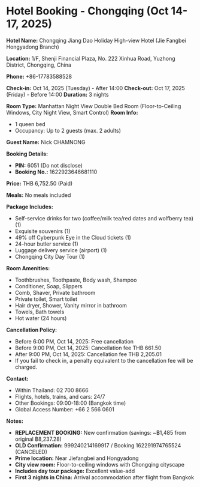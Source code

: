 # Hotel Booking - Chongqing (Oct 14-17, 2025)

**Hotel Name:** Chongqing Jiang Dao Holiday High-view Hotel (Jie Fangbei Hongyadong Branch)

**Location:** 1/F, Shenji Financial Plaza, No. 222 Xinhua Road, Yuzhong District, Chongqing, China

**Phone:** +86-17783588528

**Check-in:** Oct 14, 2025 (Tuesday) - After 14:00
**Check-out:** Oct 17, 2025 (Friday) - Before 14:00
**Duration:** 3 nights

**Room Type:** Manhattan Night View Double Bed Room (Floor-to-Ceiling Windows, City Night View, Smart Control)
**Room Info:**
- 1 queen bed
- Occupancy: Up to 2 guests (max. 2 adults)

**Guest Name:** Nick CHAMNONG

**Booking Details:**
- **PIN:** 6051 (Do not disclose)
- **Booking No.:** 1622923646681110

**Price:** THB 6,752.50 (Paid)

**Meals:** No meals included

**Package Includes:**
- Self-service drinks for two (coffee/milk tea/red dates and wolfberry tea) (1)
- Exquisite souvenirs (1)
- 49% off Cyberpunk Eye in the Cloud tickets (1)
- 24-hour butler service (1)
- Luggage delivery service (airport) (1)
- Chongqing City Day Tour (1)

**Room Amenities:**
- Toothbrushes, Toothpaste, Body wash, Shampoo
- Conditioner, Soap, Slippers
- Comb, Shaver, Private bathroom
- Private toilet, Smart toilet
- Hair dryer, Shower, Vanity mirror in bathroom
- Towels, Bath towels
- Hot water (24 hours)

**Cancellation Policy:**
- Before 6:00 PM, Oct 14, 2025: Free cancellation
- Before 9:00 PM, Oct 14, 2025: Cancellation fee THB 661.50
- After 9:00 PM, Oct 14, 2025: Cancellation fee THB 2,205.01
- If you fail to check in, a penalty equivalent to the cancellation fee will be charged.

**Contact:**
- Within Thailand: 02 700 8666
- Flights, hotels, trains, and cars: 24/7
- Other Bookings: 09:00-18:00 (Bangkok time)
- Global Access Number: +66 2 566 0601

**Notes:**
- **REPLACEMENT BOOKING:** New confirmation (savings: ~฿1,485 from original ฿8,237.28)
- **OLD Confirmation:** 999240214169917 / Booking 162291974765524 (CANCELED)
- **Prime location:** Near Jiefangbei and Hongyadong
- **City view room:** Floor-to-ceiling windows with Chongqing cityscape
- **Includes day tour package:** Excellent value-add
- **First 3 nights in China:** Arrival accommodation after flight from Bangkok
